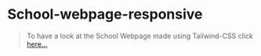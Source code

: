 # School-webpage-responsive

> To have a look at the School Webpage made using Tailwind-CSS click [here...](https://compute-school-webpage-responsive.netlify.app/)

